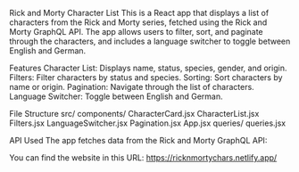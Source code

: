 Rick and Morty Character List
This is a React app that displays a list of characters from the Rick and Morty series, fetched using the Rick and Morty GraphQL API. 
The app allows users to filter, sort, and paginate through the characters, and includes a language switcher to toggle between English and German.

Features
Character List: Displays name, status, species, gender, and origin.
Filters: Filter characters by status and species.
Sorting: Sort characters by name or origin.
Pagination: Navigate through the list of characters.
Language Switcher: Toggle between English and German.


File Structure
src/
  components/
    CharacterCard.jsx
    CharacterList.jsx
    Filters.jsx
    LanguageSwitcher.jsx
    Pagination.jsx
  App.jsx
  queries/
    queries.jsx


API Used
The app fetches data from the Rick and Morty GraphQL API:

You can find the website in this URL: https://ricknmortychars.netlify.app/
